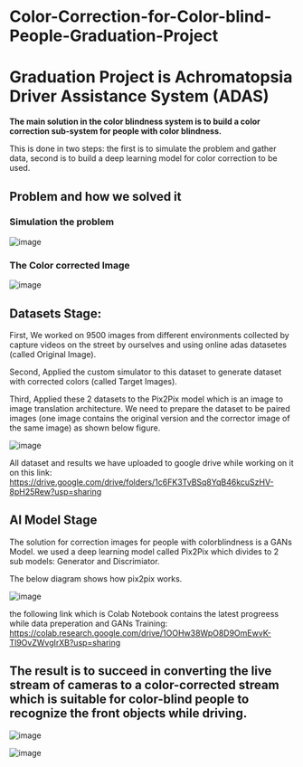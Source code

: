 # Color-Correction-for-Color-blind-People-Graduation-Project

#                                                 Graduation Project is Achromatopsia Driver Assistance System (ADAS)
                                             
**The main solution in the color blindness system is to build a color correction sub-system for people with color blindness.**

This is done in two steps: the first is to simulate the problem and gather data, second is to build a deep learning model for color correction to be used.

## Problem and how we solved it
### Simulation the problem

![image](https://user-images.githubusercontent.com/48545560/181923632-22d3d691-5797-4d1d-94f6-c3aa37ae544e.png)

### The Color corrected Image

![image](https://user-images.githubusercontent.com/48545560/181923686-730d0495-54e9-4f6e-8a1a-df6bf1aca12a.png)


## Datasets Stage:

First, We worked on 9500 images from different environments collected by capture videos on the street by ourselves and using online adas datasetes (called Original Image).

Second, Applied the custom simulator to this dataset to generate dataset with corrected colors (called Target Images).

Third, Applied these 2 datasets to the Pix2Pix model which is an image to image translation architecture. We need to prepare the dataset to be paired images (one image contains the original version and the corrector image of the same image) as shown below figure.

![image](https://user-images.githubusercontent.com/48545560/181936549-889eb6ef-38eb-46df-8024-c162be0a4ba1.png)

All dataset and results we  have uploaded to google drive while working on it on this link: 
https://drive.google.com/drive/folders/1c6FK3TvBSq8YqB46kcuSzHV-8pH25Rew?usp=sharing


## AI Model Stage
                                   
The solution for correction images for people with colorblindness is a GANs Model. we used a deep learning model called Pix2Pix which divides to 2 sub models: Generator and Discrimiator.

The below diagram shows how pix2pix works.

![image](https://user-images.githubusercontent.com/48545560/181922408-a448a9db-f25a-408e-a9b9-35deb63c6496.png)


the following link which is Colab Notebook contains the latest progreess while data preperation and GANs Training:
https://colab.research.google.com/drive/1OOHw38WpO8D9OmEwvK-Tl9OvZWvgIrXB?usp=sharing

## The result is to succeed in converting the live stream of cameras to a color-corrected stream which is suitable for color-blind people to recognize the front objects while driving.

![image](https://user-images.githubusercontent.com/48545560/181937587-0615e8ba-69cd-4bb4-8cfa-99704e82b626.png)

![image](https://user-images.githubusercontent.com/48545560/181937574-60163895-f14d-4dda-89bf-83685ff736c9.png)

